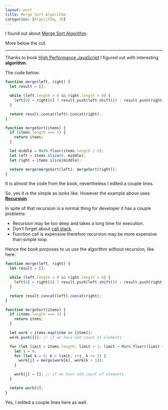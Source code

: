 ```yaml
---
layout: post
title: Merge Sort Algorithm
categories: [Algorithm, JS]
---
```


I found out about [Merge Sort Algorithm][Merge Sort Algorithm].

More below the cut.

---

Thanks to book [High Performance JavaScript][Amazon Link] I figured out with interesting **algorithm**.

The code below:

```js
function merge(left, right) {
  let result = [];

  while (left.length > 0 && right.length > 0) {
    left[0] < right[0] ? result.push(left.shift()) : result.push(right.shift());
  }

  return result.concat(left).concat(right);
}

function mergeSort(items) {
  if (items.length === 1) {
    return items;
  }

  let middle = Math.floor(items.length / 2);
  let left = items.slice(0, middle);
  let right = items.slice(middle);

  return merge(mergeSort(left), mergeSort(right));
}
```

It is almost the code from the book, nevertheless I edited a couple lines.

So, yes it is the simple as looks like. However the example above uses **[Recursion][Recursion]**.

In spite of that recursion is a normal thing for developer it has a couple problems:

- Recursion may be too deep and takes a long time for execution.
- Don't forget about [call stack][Call Stack].
- Function call is expensive therefore recursion may be more expensive than simple loop.

Hence the book porposes to us use the algorithm without recursion, like here:

```js
function merge(left, right) {
  let result = [];

  while (left.length > 0 && right.length > 0) {
    left[0] < right[0] ? result.push(left.shift()) : result.push(right.shift());
  }

  return result.concat(left).concat(right);
}

function mergeSort(items) {
  if (items.length === 1) {
    return items;
  }

  let work = items.map(item => [item]);
  work.push([]); // if we have odd count of elements

  for (let limit = items.length; limit > 1; limit = Math.floor((limit + 1) / 2)) {
    let j = 0;
    for (let k = 0; k < limit; ++j, k += 2) {
      work[j] = merge(work[k], work[k + 1]);
    }

    work[j] = []; // if we have odd count of elements
  }

  return work[0];
}
```

Yes, I edited a couple lines here as well.






[Merge Sort Algorithm]: https://en.wikipedia.org/wiki/Merge_sort
[Amazon Link]: https://www.amazon.com/High-Performance-JavaScript-Application-Interfaces/dp/059680279X
[Recursion]: https://en.wikipedia.org/wiki/Recursion_(computer_science)
[Call Stack]: https://en.wikipedia.org/wiki/Call_stack

